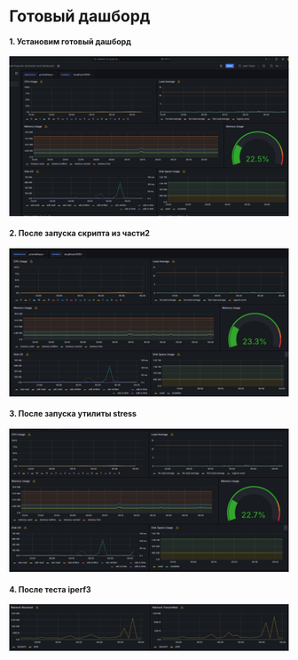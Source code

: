 # Готовый дашборд

#### 1. Установим готовый дашборд 
![alt text](image.png)


#### 2. После запуска скрипта из части2
![alt text](image-1.png)


#### 3. После запуска утилиты stress
![alt text](image-2.png)

#### 4. После теста iperf3
![alt text](image-3.png)